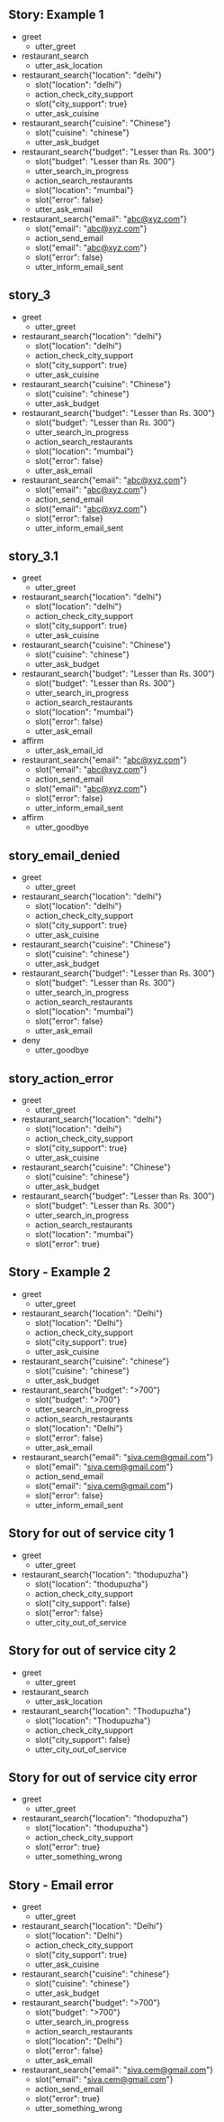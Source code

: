 ## Story: Example 1
* greet
    - utter_greet
* restaurant_search
    - utter_ask_location
* restaurant_search{"location": "delhi"}
    - slot{"location": "delhi"}
    - action_check_city_support
    - slot{"city_support": true}
    - utter_ask_cuisine
* restaurant_search{"cuisine": "Chinese"}
    - slot{"cuisine": "chinese"}
    - utter_ask_budget
* restaurant_search{"budget": "Lesser than Rs. 300"}
    - slot{"budget": "Lesser than Rs. 300"}
    - utter_search_in_progress
    - action_search_restaurants
    - slot{"location": "mumbai"}
    - slot{"error": false}
    - utter_ask_email
* restaurant_search{"email": "abc@xyz.com"}
    - slot{"email": "abc@xyz.com"}
    - action_send_email
    - slot{"email": "abc@xyz.com"}
    - slot{"error": false}
    - utter_inform_email_sent

## story_3
* greet
    - utter_greet
* restaurant_search{"location": "delhi"}
    - slot{"location": "delhi"}
    - action_check_city_support
    - slot{"city_support": true}
    - utter_ask_cuisine
* restaurant_search{"cuisine": "Chinese"}
    - slot{"cuisine": "chinese"}
    - utter_ask_budget
* restaurant_search{"budget": "Lesser than Rs. 300"}
    - slot{"budget": "Lesser than Rs. 300"}
    - utter_search_in_progress
    - action_search_restaurants
    - slot{"location": "mumbai"}
    - slot{"error": false}
    - utter_ask_email
* restaurant_search{"email": "abc@xyz.com"}
    - slot{"email": "abc@xyz.com"}
    - action_send_email
    - slot{"email": "abc@xyz.com"}
    - slot{"error": false}
    - utter_inform_email_sent

## story_3.1
* greet
    - utter_greet
* restaurant_search{"location": "delhi"}
    - slot{"location": "delhi"}
    - action_check_city_support
    - slot{"city_support": true}
    - utter_ask_cuisine
* restaurant_search{"cuisine": "Chinese"}
    - slot{"cuisine": "chinese"}
    - utter_ask_budget
* restaurant_search{"budget": "Lesser than Rs. 300"}
    - slot{"budget": "Lesser than Rs. 300"}
    - utter_search_in_progress
    - action_search_restaurants
    - slot{"location": "mumbai"}
    - slot{"error": false}
    - utter_ask_email
* affirm
    - utter_ask_email_id
* restaurant_search{"email": "abc@xyz.com"}
    - slot{"email": "abc@xyz.com"}
    - action_send_email
    - slot{"email": "abc@xyz.com"}
    - slot{"error": false}
    - utter_inform_email_sent
* affirm
    - utter_goodbye

## story_email_denied
* greet
    - utter_greet
* restaurant_search{"location": "delhi"}
    - slot{"location": "delhi"}
    - action_check_city_support
    - slot{"city_support": true}
    - utter_ask_cuisine
* restaurant_search{"cuisine": "Chinese"}
    - slot{"cuisine": "chinese"}
    - utter_ask_budget
* restaurant_search{"budget": "Lesser than Rs. 300"}
    - slot{"budget": "Lesser than Rs. 300"}
    - utter_search_in_progress
    - action_search_restaurants
    - slot{"location": "mumbai"}
    - slot{"error": false}
    - utter_ask_email
* deny
    - utter_goodbye

## story_action_error
* greet
    - utter_greet
* restaurant_search{"location": "delhi"}
    - slot{"location": "delhi"}
    - action_check_city_support
    - slot{"city_support": true}
    - utter_ask_cuisine
* restaurant_search{"cuisine": "Chinese"}
    - slot{"cuisine": "chinese"}
    - utter_ask_budget
* restaurant_search{"budget": "Lesser than Rs. 300"}
    - slot{"budget": "Lesser than Rs. 300"}
    - utter_search_in_progress
    - action_search_restaurants
    - slot{"location": "mumbai"}
    - slot{"error": true}


## Story - Example 2
* greet
    - utter_greet
* restaurant_search{"location": "Delhi"}
    - slot{"location": "Delhi"}
    - action_check_city_support
    - slot{"city_support": true}
    - utter_ask_cuisine
* restaurant_search{"cuisine": "chinese"}
    - slot{"cuisine": "chinese"}
    - utter_ask_budget
* restaurant_search{"budget": ">700"}
    - slot{"budget": ">700"}
    - utter_search_in_progress
    - action_search_restaurants
    - slot{"location": "Delhi"}
    - slot{"error": false}
    - utter_ask_email
* restaurant_search{"email": "siva.cem@gmail.com"}
    - slot{"email": "siva.cem@gmail.com"}
    - action_send_email
    - slot{"email": "siva.cem@gmail.com"}
    - slot{"error": false}
    - utter_inform_email_sent

## Story for out of service city 1
* greet
    - utter_greet
* restaurant_search{"location": "thodupuzha"}
    - slot{"location": "thodupuzha"}
    - action_check_city_support
    - slot{"city_support": false}
    - slot{"error": false}
    - utter_city_out_of_service

## Story for out of service city 2
* greet
    - utter_greet
* restaurant_search
    - utter_ask_location
* restaurant_search{"location": "Thodupuzha"}
    - slot{"location": "Thodupuzha"}
    - action_check_city_support
    - slot{"city_support": false}
    - utter_city_out_of_service

## Story for out of service city error
* greet
    - utter_greet
* restaurant_search{"location": "thodupuzha"}
    - slot{"location": "thodupuzha"}
    - action_check_city_support
    - slot{"error": true}
    - utter_something_wrong

## Story - Email error
* greet
    - utter_greet
* restaurant_search{"location": "Delhi"}
    - slot{"location": "Delhi"}
    - action_check_city_support
    - slot{"city_support": true}
    - utter_ask_cuisine
* restaurant_search{"cuisine": "chinese"}
    - slot{"cuisine": "chinese"}
    - utter_ask_budget
* restaurant_search{"budget": ">700"}
    - slot{"budget": ">700"}
    - utter_search_in_progress
    - action_search_restaurants
    - slot{"location": "Delhi"}
    - slot{"error": false}
    - utter_ask_email
* restaurant_search{"email": "siva.cem@gmail.com"}
    - slot{"email": "siva.cem@gmail.com"}
    - action_send_email
    - slot{"error": true}
    - utter_something_wrong